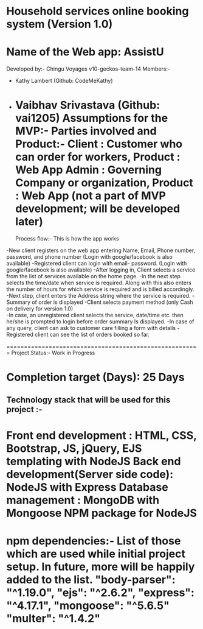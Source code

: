 # Household services online booking system (Version 1.0)

# Name of the Web app: AssistU

Developed by:-
Chingu Voyages v10-geckos-team-14
Members:-

- Kathy Lambert (Github: CodeMeKathy)
- Vaibhav Srivastava (Github: vai1205)
  Assumptions for the MVP:-
  Parties involved and Product:-
  Client : Customer who can order for workers, Product : Web App
  Admin : Governing Company or organization, Product : Web App (not a part of MVP development; will be developed later)
  =======================================================
  Process flow:-
  This is how the app works

-New client registers on the web app entering Name, Email, Phone number, password, and phone number (Login with google/facebook is also available)
-Registered client can login with email- password. (Login with google/facebook is also available)
-After logging in, Client selects a service from the list of services available on the home page.
-In the next step selects the time/date when service is required. Along with this also enters the number of hours for which service is required and is billed accordingly.
-Next step, client enters the Address string where the service is required.
-Summary of order is displayed
-Client selects payment method (only Cash on delivery for version 1.0)  
-In case, an unregistered client selects the service, date/time etc. then he/she is prompted to login before order summary Is displayed.
-In case of any query, client can ask to customer care filling a form with details
-Registered client can see the list of orders booked so far.

=======================================================
Project Status:-
Work in Progress

# Completion target (Days): 25 Days

## Technology stack that will be used for this project :-

Front end development : HTML, CSS, Bootstrap, JS, jQuery, EJS templating with NodeJS
Back end development(Server side code): NodeJS with Express
Database management : MongoDB with Mongoose NPM package for NodeJS
=======================================================
npm dependencies:-
List of those which are used while initial project setup. In future, more will be happily added to the list.
"body-parser": "^1.19.0",
"ejs": "^2.6.2",
"express": "^4.17.1",
"mongoose": "^5.6.5"
"multer": "^1.4.2"
=======================================================
